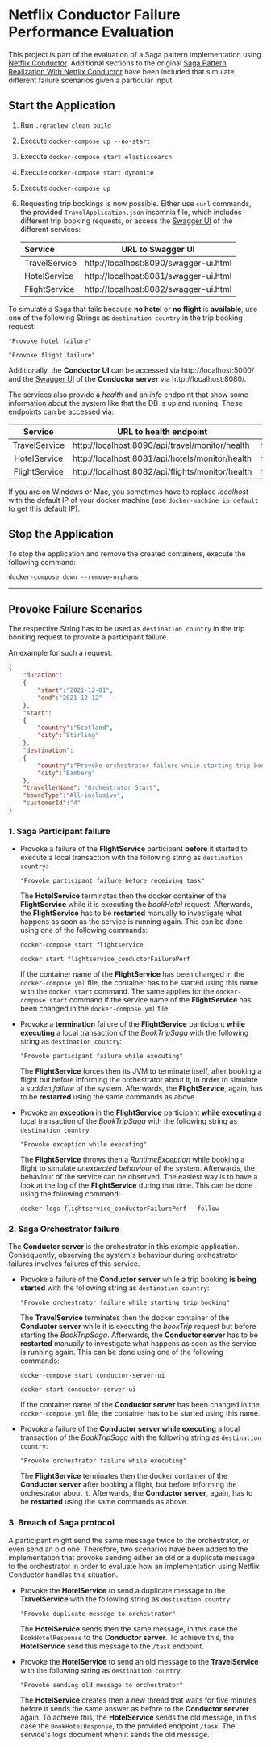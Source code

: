 # Netflix Conductor Failure Performance Evaluation
This project is part of the evaluation of a Saga pattern implementation using [Netflix Conductor](https://github.com/Netflix/conductor).
Additional sections to the original [Saga Pattern Realization With Netflix Conductor](https://github.com/KarolinDuerr/BA-SagaPattern/tree/master/NetflixConductor_Implementations/NetflixConductor)
have been included that simulate different failure scenarios given a particular input.

## Start the Application

1. Run `./gradlew clean build`


2. Execute `docker-compose up --no-start`


3. Execute `docker-compose start elasticsearch`


4. Execute `docker-compose start dynomite`


5. Execute `docker-compose up`


6. Requesting trip bookings is now possible. Either use `curl` commands,
   the provided `TravelApplication.json` insomnia file, which includes different trip booking requests,
   or access the [Swagger UI](https://swagger.io/tools/swagger-ui/) of the different services:
   
   | __Service__ | __URL to Swagger UI__ |
   |:-------|:-------------------:|
   |TravelService| http://localhost:8090/swagger-ui.html
   |HotelService| http://localhost:8081/swagger-ui.html
   |FlightService| http://localhost:8082/swagger-ui.html

To simulate a Saga that fails because __no hotel__ or __no flight__ is __available__, use one of the following Strings
as `destination country` in the trip booking request:
```text
"Provoke hotel failure"

"Provoke flight failure"
```
Additionally, the __Conductor UI__ can be accessed via 
http://localhost:5000/ and the [Swagger UI](https://swagger.io/tools/swagger-ui/) of the __Conductor server__ via
http://localhost:8080/.

The services also provide a *health* and an *info* endpoint that show some information about the system like
that the DB is up and running. These endpoints can be accessed via:

| __Service__ | __URL to health endpoint__ |  __URL to info endpoint__ |
|:-------:|------------------|-------------------|
|TravelService| http://localhost:8090/api/travel/monitor/health | http://localhost:8090/api/travel/monitor/info
|HotelService| http://localhost:8081/api/hotels/monitor/health | http://localhost:8081/api/hotels/monitor/info
|FlightService| http://localhost:8082/api/flights/monitor/health | http://localhost:8082/api/flights/monitor/info

If you are on Windows or Mac, you sometimes have to replace _localhost_ with the default IP of your docker machine (use `docker-machine ip default` to get this default IP).

## Stop the Application

To stop the application and remove the created containers, execute the following command:
```shell
docker-compose down --remove-orphans
```

-------------------------------------------------

## Provoke Failure Scenarios
The respective String has to be used as `destination country` in the trip booking request to provoke a participant failure.

An example for such a request:
```json
{
    "duration":
    {
        "start":"2021-12-01",
        "end":"2021-12-12"
    },
    "start":
    {
        "country":"Scotland",
        "city":"Stirling"
    },
    "destination":
    {
        "country":"Provoke orchestrator failure while starting trip booking",
        "city":"Bamberg"
    },
    "travellerName": "Orchestrator Start",
    "boardType":"All-inclusive",
    "customerId":"4"
}
```

### 1. Saga Participant failure
- Provoke a failure of the __FlightService__ participant __before__ it started to execute a local transaction with the following string as `destination country`:
    ```text
    "Provoke participant failure before receiving task"
    ```
  The __HotelService__ terminates then the docker container of the __FlightService__ while it is executing the *bookHotel* request.
  Afterwards, the __FlightService__ has to be __restarted__ manually to investigate what happens as soon as the service is running again.
  This can be done using one of the following commands:
    ```shell
    docker-compose start flightservice
    
    docker start flightservice_conductorFailurePerf
    ```

  If the container name of the __FlightService__ has been changed in the `docker-compose.yml` file, the
  container has to be started using this name with the `docker start` command.
  The same applies for the `docker-compose start` command if the service name of the __FlightService__ has been changed
  in the `docker-compose.yml` file.


- Provoke a __termination__ failure of the __FlightService__ participant __while executing__ a local transaction of the *BookTripSaga* with the following string as `destination country`:
    ```text
    "Provoke participant failure while executing"
    ```  
  The __FlightService__ forces then its JVM to terminate itself, after booking a flight but before informing the orchestrator about it, in order to simulate a *sudden failure* of the system.
  Afterwards, the __FlightService__, again, has to be __restarted__ using the same commands as above.


- Provoke an __exception__ in the __FlightService__ participant __while executing__ a local transaction of the *BookTripSaga* with the following string as `destination country`:
    ```text
    "Provoke exception while executing"
    ```  
  The __FlightService__ throws then a *RuntimeException* while booking a flight to simulate *unexpected behaviour* of the system.
  Afterwards, the behaviour of the service can be observed. The easiest way is to have a look at the log of the __FlightService__ during that time.
  This can be done using the following command:
  ```shell
  docker logs flightservice_conductorFailurePerf --follow
   ```  

### 2. Saga Orchestrator failure
The __Conductor server__ is the orchestrator in this example application. Consequently, observing the system's behaviour during
orchestrator failures involves failures of this service.

- Provoke a failure of the __Conductor server__ while a trip booking __is being started__ with the following string as `destination country`:
    ```text
    "Provoke orchestrator failure while starting trip booking"
    ```
  The __TravelService__ terminates then the docker container of the __Conductor server__ while it is executing the *bookTrip* request but before starting the *BookTripSaga*.
  Afterwards, the __Conductor server__ has to be __restarted__ manually to investigate what happens as soon as the service is running again.
  This can be done using one of the following commands:
    ```shell
    docker-compose start conductor-server-ui
    
    docker start conductor-server-ui
    ```

  If the container name of the __Conductor server__ has been changed in the `docker-compose.yml` file, the
  container has to be started using this name.


- Provoke a failure of the __Conductor server while executing__ a local transaction of the *BookTripSaga* with the following string as `destination country`:
    ```text
    "Provoke orchestrator failure while executing"
    ```  
  The __FlightService__ terminates then the docker container of the __Conductor server__ after booking a flight, but before informing the orchestrator about it.
  Afterwards, the __Conductor server__, again, has to be __restarted__ using the same commands as above.

### 3. Breach of Saga protocol
A participant might send the same message twice to the orchestrator, or even send an old one.
Therefore, two scenarios have been added to the implementation that provoke sending either an old or a duplicate message to the orchestrator in order to evaluate how an implementation using Netflix Conductor handles this situation.

- Provoke the __HotelService__ to send a duplicate message to the __TravelService__ with the following string as `destination country`:
  ```
  "Provoke duplicate message to orchestrator"
  ```
  The __HotelService__ sends then the same message, in this case the `BookHotelResponse` to the __Conductor server__. To achieve this, the __HotelService__ send this message to the `/task` endpoint.


- Provoke the __HotelService__ to send an old message to the __TravelService__ with the following string as `destination country`:
  ```
  "Provoke sending old message to orchestrator"
  ```
  The __HotelService__ creates then a new thread that waits for five minutes before it sends the same answer as before to the __Conductor servrer__ again. To achieve this, the __HotelService__ sends the old message, in this case the `BookHotelResponse`,  to the provided endpoint `/task`.
  The service's logs document when it sends the old message.  